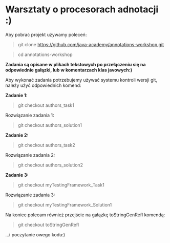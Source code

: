 # Warsztaty o procesorach adnotacji :)

Aby pobrać projekt używamy poleceń:

> git clone https://github.com/java-academy/annotations-workshop.git

> cd annotations-workshop


 <b>Zadania są opisane w plikach tekstowych po przełączeniu się na odpowiednie gałązki, lub w komentarzach klas javowych:)</b>

Aby wykonać zadania potrzebujemy używać systemu kontroli wersji git, należy użyć odpowiednich komend:

<b>Zadanie 1:</b> 
> git checkout authors_task1

Rozwiązanie zadania 1:
> git checkout authors_solution1
    
    
    
<b>Zadanie 2:</b> 
> git checkout authors_task2

Rozwiązanie zadania 2:
> git checkout authors_solution2
    
    
<b>Zadanie 3:</b> 
> git checkout myTestingFramework_Task1

Rozwiązanie zadania 3:
> git checkout myTestingFramework_Solution1
 
 
 Na koniec polecam również przejście na gałązkę toStringGenRefl komendą:
 
 > git checkout toStringGenRefl
 
 ...i poczytanie owego kodu:)